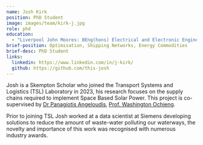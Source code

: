 ```yaml
---
name: Josh Kirk
position: PhD Student
image: images/team/kirk-j.jpg
role: phd
education: 
  - "Liverpool John Moores: BEng(hons) Electrical and Electronic Engineering (2019)"
brief-position: Optimisation, Shipping Networks, Energy Commodities
brief-desc: PhD Student
links:
  linkedin: https://www.linkedin.com/in/j-kirk/
  github: https://github.com/this-josh
---
```


Josh is a Skempton Scholar who joined the Transport Systems and Logistics (TSL) Laboratory in 2023, his research focuses on the supply chains required to implement Space Based Solar Power. This project is co-supervised by [Dr Panagiotis Angeloudis](https://www.imperial.ac.uk/people/p.angeloudis), [Prof. Washington Ochieng](https://www.imperial.ac.uk/people/w.ochieng). 

Prior to joining TSL Josh worked at a data scientist at Siemens developing solutions to reduce the amount of waste-water polluting our waterways, the novelty and importance of this work was recognised with numerous industry awards.